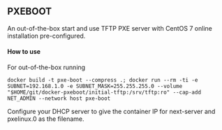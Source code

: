 ## PXEBOOT

An out-of-the-box start and use TFTP PXE server with CentOS 7 online installation pre-configured.

#### How to use

For out-of-the-box running

`docker build -t pxe-boot --compress .; docker run --rm -ti -e SUBNET=192.168.1.0 -e SUBNET_MASK=255.255.255.0 --volume "$HOME/git/docker-pxeboot/initial-tftp:/srv/tftp:ro" --cap-add NET_ADMIN --network host pxe-boot`

Configure your DHCP server to give the container IP for next-server and pxelinux.0 as the filename.

